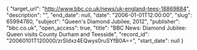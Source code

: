 {
  "target_url": "http://www.bbc.co.uk/news/uk-england-tees-18869884", 
  "description": "", 
  "end_date": null, 
  "date": "2006-01-01T12:00:00", 
  "slug": 65994780, 
  "subject": "Queen's Diamond Jubilee, 2012", 
  "publisher": "bbc.co.uk", 
  "open_access": true, 
  "title": "BBC News: Diamond Jubilee: Queen visits County Durham and Teesside", 
  "record_id": "20060101T120000/zrSIdxz4EQwys0ruSYfB0A==", 
  "start_date": null
}

